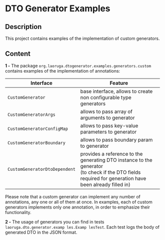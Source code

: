 # DTO Generator Examples

## Description

This project contains examples of the implementation of custom generators.

## Content

**1 -** The package `org.laoruga.dtogenerator.examples.generators.custom` contains examples of the implementation of
annotations:

| Interface                     | Feature                                                                                                                                                   |
|-------------------------------|-----------------------------------------------------------------------------------------------------------------------------------------------------------|
| `CustomGenerator`             | base interface, allows to create non configurable type generators                                                                                         |
| `CustomGeneratorArgs`         | allows to pass array of arguments to generator                                                                                                            |
| `CustomGeneratorConfigMap`    | allows to pass key-value parameters to generator                                                                                                          |
| `CustomGeneratorBoundary `    | allows to pass boundary param to generator                                                                                                                |
| `CustomGeneratorDtoDependent` | provides a reference to the generating DTO instance to the generator<br/>(to check if the DTO fields required for generation have been already filled in) |


Please note that a custom generator can implement any number of annotations, any one or all of them at once.
In examples, each of custom generators implements only one annotation, in order to emphasize their functionality.

**2 -** The usage of generators you can find in tests `laoruga.dto.generator.examp les.Examp lesTest`. 
Each test logs the body of generated DTO in the JSON format.